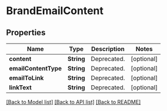 # BrandEmailContent

## Properties
Name | Type | Description | Notes
------------ | ------------- | ------------- | -------------
**content** | **String** | Deprecated. | [optional] 
**emailContentType** | **String** | Deprecated. | [optional] 
**emailToLink** | **String** | Deprecated. | [optional] 
**linkText** | **String** | Deprecated. | [optional] 

[[Back to Model list]](../README.md#documentation-for-models) [[Back to API list]](../README.md#documentation-for-api-endpoints) [[Back to README]](../README.md)



